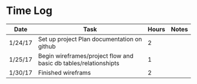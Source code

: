 # Time Log

| Date | Task | Hours | Notes |
|------|------|-------|-------|
| 1/24/17 | Set up project Plan documentation on github | 2 | |
| 1/25/17 | Begin wireframes/project flow and basic db tables/relationshipts | 1 | |
| 1/30/17 | Finished wireframs | 2 | |
